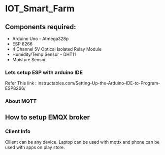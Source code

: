 # IOT_Smart_Farm

## Components required:
- Arduino Uno - Atmega328p
- ESP 8266
- 4 Channel 5V Optical Isolated Relay Module 
- Humidity/Temp Sensor - DHT11
- Moisture Sensor

### Lets setup ESP with arduino IDE
Refer This link : instructables.com/Setting-Up-the-Arduino-IDE-to-Program-ESP8266/

### About MQTT

## How to setup EMQX broker

### Client Info
Cllient can be any device. Laptop can be used with mqttx and phone can be used with apps on play store.
